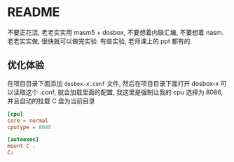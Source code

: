 # README

不要正花活, 老老实实用 masm5 + dosbox, 不要想着内联汇编, 不要想着 nasm.
老老实实做, 很快就可以做完实验. 有些实验, 老师课上的 ppt 都有的.

## 优化体验

在项目目录下面添加 `dosbox-x.conf` 文件, 然后在项目目录下面打开 dosbox-x 可以读取这个 .conf,
就会加载里面的配置, 我这里是强制让我的 cpu 选择为 8086, 并且自动的挂载 C 盘为当前目录

```conf
[cpu]
core = normal
cputype = 8086

[autoexec]
mount C .
C:
```
